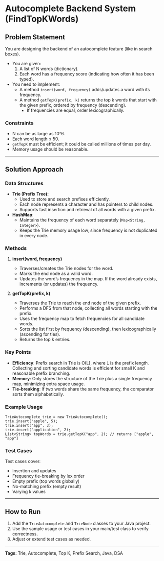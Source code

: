 # Autocomplete Backend System (FindTopKWords)

## Problem Statement

You are designing the backend of an autocomplete feature (like in search boxes).

- You are given:
    1. A list of N words (dictionary).
    2. Each word has a frequency score (indicating how often it has been typed).
- You need to implement:
    - A method `insert(word, frequency)` adds/updates a word with its frequency.
    - A method `getTopK(prefix, k)` returns the top k words that start with the given prefix, ordered by frequency (descending).
        - If frequencies are equal, order lexicographically.

### Constraints
- N can be as large as 10^6.
- Each word length ≤ 50.
- `getTopK` must be efficient; it could be called millions of times per day.
- Memory usage should be reasonable.

---

## Solution Approach

### Data Structures
- **Trie (Prefix Tree):**
    - Used to store and search prefixes efficiently.
    - Each node represents a character and has pointers to child nodes.
    - Supports fast insertion and retrieval of all words with a given prefix.
- **HashMap**:
    - Maintains the frequency of each word separately (`Map<String, Integer>`).
    - Keeps the Trie memory usage low, since frequency is not duplicated in every node.

### Methods

1. **insert(word, frequency)**
    - Traverses/creates the Trie nodes for the word.
    - Marks the end node as a valid word.
    - Updates the word’s frequency in the map. If the word already exists, increments (or updates) the frequency.

2. **getTopK(prefix, k)**
    - Traverses the Trie to reach the end node of the given prefix.
    - Performs a DFS from that node, collecting all words starting with the prefix.
    - Uses the frequency map to fetch frequencies for all candidate words.
    - Sorts the list first by frequency (descending), then lexicographically (ascending for ties).
    - Returns the top k entries.

### Key Points

- **Efficiency**: Prefix search in Trie is O(L), where L is the prefix length. Collecting and sorting candidate words is efficient for small K and reasonable prefix branching.
- **Memory**: Only stores the structure of the Trie plus a single frequency map, minimizing extra space usage.
- **Tie-breaking**: If two words share the same frequency, the comparator sorts them alphabetically.

### Example Usage
```
TrieAutocomplete trie = new TrieAutocomplete();
trie.insert("apple", 5);
trie.insert("app", 3);
trie.insert("application", 2);
List<String> topWords = trie.getTopK("app", 2); // returns ["apple", "app"]
```

### Test Cases
Test cases cover:
- Insertion and updates
- Frequency tie-breaking by lex order
- Empty prefix (top words globally)
- No-matching prefix (empty result)
- Varying k values

---

## How to Run

1. Add the `TrieAutocomplete` and `TrieNode` classes to your Java project.
2. Use the sample usage or test cases in your main/test class to verify correctness.
3. Adjust or extend test cases as needed.

---

**Tags:** Trie, Autocomplete, Top K, Prefix Search, Java, DSA
